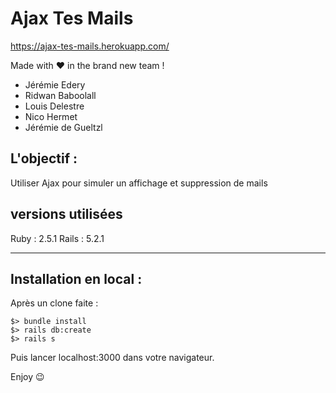 # Ajax Tes Mails
https://ajax-tes-mails.herokuapp.com/

Made with :heart: in the brand new team !
- Jérémie Edery
- Ridwan Baboolall
- Louis Delestre
- Nico Hermet
- Jérémie de Gueltzl


## L'objectif :
Utiliser Ajax pour simuler un affichage et suppression de mails


## versions utilisées
Ruby : 2.5.1
Rails : 5.2.1


****



## Installation en local : 
Après un clone faite : 
```
$> bundle install
$> rails db:create
$> rails s
```
Puis lancer localhost:3000 dans votre navigateur.

Enjoy :wink:
